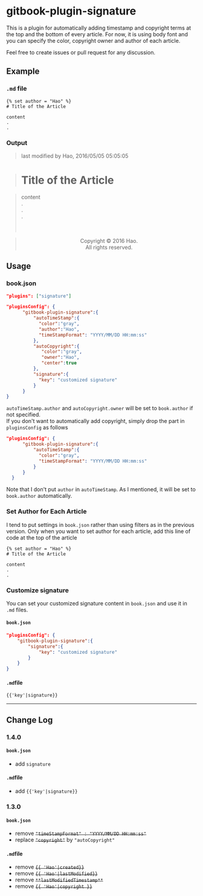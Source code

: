 # gitbook-plugin-signature

This is a plugin for automatically adding timestamp and copyright terms at the top and the bottom of every article. For now, it is using body font and you can specify the color, copyright owner and author of each article.

Feel free to create issues or pull request for any discussion.

## Example

### `.md` file

```
{% set author = "Hao" %}
# Title of the Article

content
.
.
```

### Output

> last modified by Hao, 2016/05/05 05:05:05

> # Title of the Article

> content<br>
> .<br>
> .<br>
> .<br>
> <br>
> <br>

> <center>Copyright © 2016 Hao.<br>All rights reserved.</center>

## Usage

### book.json

```json
"plugins": ["signature"]
```

```json
"pluginsConfig": {
      "gitbook-plugin-signature":{
          "autoTimeStamp":{
            "color":"gray",
            "author":"Hao",
            "timeStampFormat": "YYYY/MM/DD HH:mm:ss"
          },
          "autoCopyright":{
             "color":"gray",
             "owner":"Hao",
             "center":true
          },
          "signature":{
            "key": "customized signature"
          }
      }
}
```

`autoTimeStamp.author` and `autoCopyright.owner` will be set to `book.author` if not specified.<br>
If you don't want to automatically add copyright, simply drop the part in `pluginsConfig` as follows

```json
"pluginsConfig": {
      "gitbook-plugin-signature":{
          "autoTimeStamp":{
            "color":"gray",
            "timeStampFormat": "YYYY/MM/DD HH:mm:ss"
          }
      }
  }
```

Note that I don't put `author` in `autoTimeStamp`. As I mentioned, it will be set to `book.author` automatically.

### Set Author for Each Article

I tend to put settings in `book.json` rather than using filters as in the previous version. Only when you want to set author for each article, add this line of code at the top of the article

```
{% set author = "Hao" %}
# Title of the Article

content
.
.
```

### Customize signature

You can set your customized signature content in `book.json` and use it in `.md` files.

#### `book.json`

```json
"pluginsConfig": {
    "gitbook-plugin-signature":{
        "signature":{
            "key": "customized signature"
        }
    }
}
```

#### `.md`file

```markdown
{{'key'|signature}}
```

---------------------

## Change Log

### 1.4.0

#### `book.json`

- add `signature`

#### `.md`file

- add `{{'key'|signature}}`

### 1.3.0

#### `book.json`

- remove ~~`"timeStampFormat" : "YYYY/MM/DD HH:mm:ss"`~~
- replace ~~`"copyright"`~~ by `"autoCopyright"`

#### `.md`file

- remove ~~`{{ 'Hao'|created}}`~~
- remove ~~`{{ 'Hao'|lastModified}}`~~
- remove ~~`**lastModifiedTimestamp**`~~
- remove ~~`{{ 'Hao'|copyright }}`~~